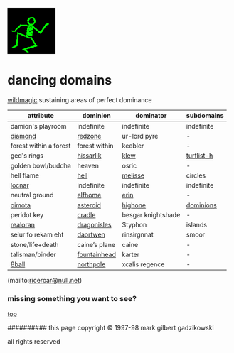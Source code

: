 ![dancer](assets/dancer.gif)

# dancing domains



 [wildmagic](wildmagic.md)  sustaining areas of perfect dominance

|  **attribute**            |  **dominion**                     |  **dominator**          |  **subdomains**               | 
| ------------------------- | --------------------------------- | ----------------------- | ----------------------------- | 
|  damion's playroom        |  indefinite                       |  indefinite             |  indefinite                   | 
|  [diamond](diamond.md)    |  [redzone](redzone.md)            |  ur-lord pyre           |  -                            | 
|  forest within a forest   |  forest within                    |  keebler                |  -                            | 
|  ged's rings              |  [hissarlik](hissarlik.md)        |  [klew](klew.md)        |  [turflist-h](turflist-h.md)  | 
|  golden bowl/buddha       |  heaven                           |  osric                  |  -                            | 
|  hell flame               |  [hell](hell.md)                  |  [melisse](melisse.md)  |  circles                      | 
|  [locnar](locnar.md)      |  indefinite                       |  indefinite             |  indefinite                   | 
|  neutral ground           |  [elfhome](elfhome.md)            |  [erin](erin.md)        |  -                            | 
|  [oimota](oimota.md)      |  [asteroid](asteroid.md)          |  [highone](highone.md)  |  [dominions](dominions.md)    | 
|  peridot key              |  [cradle](cradle.md)              |  besgar knightshade     |  -                            | 
|  [realoran](realoran.md)  |  [dragonisles](dragonisles.md)    |  Styphon                |  islands                      | 
|  selur fo rekam eht       |  [daortwen](daortwen.md)          |  rinsirgnnat            |  smoor                        | 
|  stone/life+death         |  caine’s plane                    |  caine                  |  -                            | 
|  talisman/binder          |  [fountainhead](fountainhead.md)  |  karter                 |  -                            | 
|  [8ball](8ball.md)        |  [northpole](northpole.md)        |  xcalis regence         |  -                            | 

 

 (mailto:ricercar@null.net) 


### missing something you want to see?



 [top](#top) 


########## this page copyright © 1997-98 mark gilbert gadzikowski

all rights reserved
